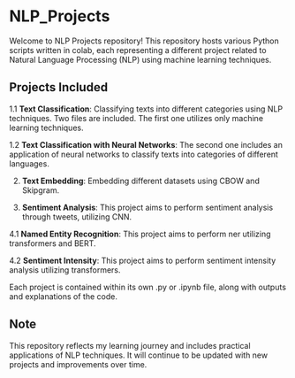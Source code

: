 # NLP_Projects
Welcome to NLP Projects repository! This repository hosts various Python scripts written in colab, each representing a different project related to Natural Language Processing (NLP) using machine learning techniques. 

## **Projects Included**
1.1 **Text Classification**: Classifying texts into different categories using NLP techniques. Two files are included. The first one utilizes only machine learning techniques.

1.2 **Text Classification with Neural Networks**: The second one includes an application of neural networks to classify texts into categories of different languages.

2. **Text Embedding**: Embedding different datasets using CBOW and Skipgram.

3. **Sentiment Analysis**: This project aims to perform sentiment analysis through tweets, utilizing CNN.

4.1 **Named Entity Recognition**: This project aims to perform ner utilizing transformers and BERT.

4.2 **Sentiment Intensity**: This project aims to perform sentiment intensity analysis utilizing transformers.


Each project is contained within its own .py or .ipynb file, along with outputs and explanations of the code.

## **Note**
This repository reflects my learning journey and includes practical applications of NLP techniques. It will continue to be updated with new projects and improvements over time.
